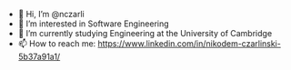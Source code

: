 - 👋 Hi, I’m @nczarli
- 👀 I’m interested in Software Engineering
- 🌱 I’m currently studying Engineering at the University of Cambridge
- 📫 How to reach me: https://www.linkedin.com/in/nikodem-czarlinski-5b37a91a1/

<!---
nczarli/nczarli is a ✨ special ✨ repository because its `README.md` (this file) appears on your GitHub profile.
You can click the Preview link to take a look at your changes.
--->


